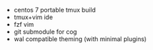 * centos 7 portable tmux build
* tmux+vim ide
* fzf vim
* git submodule for cog
* wal compatible theming (with minimal plugins)
